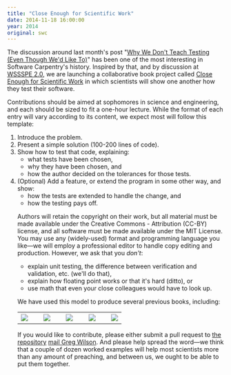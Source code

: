 ```yaml
---
title: "Close Enough for Scientific Work"
date: 2014-11-18 16:00:00
year: 2014
original: swc
---
```

<p>
  The discussion around last month's post
  "<a href="{{site.baseurl}}/blog/2014/10/why-we-dont-teach-testing.html">Why We Don't Teach Testing (Even Though We'd Like To)</a>"
  has been one of the most interesting in Software Carpentry's history.
  Inspired by that,
  and by discussion at <a href="http://wssspe.researchcomputing.org.uk/WSSSPE2/">WSSSPE 2.0</a>,
  we are launching a collaborative book project called
  <a href="{{site.github_url}}/close-enough-for-scientific-work">Close Enough for Scientific Work</a>
  in which scientists will show one another how they test their software.
</p>
<p>
  Contributions should be aimed at sophomores in science and engineering,
  and each should be sized to fit a one-hour lecture.
  While the format of each entry will vary according to its content,
  we expect most will follow this template:
</p>
<ol>
  <li>
    Introduce the problem.
  </li>
  <li>
    Present a simple solution (100-200 lines of code).
  </li>
  <li>
    Show how to test that code, explaining:
    <ul>
      <li>
	what tests have been chosen,
      </li>
      <li>
	why they have been chosen, and
      </li>
      <li>
	how the author decided on the tolerances for those tests.
      </li>
    </ul>
  </li>
  <li>
    (Optional) Add a feature, or extend the program in some other way, and show:
    <ul>
      <li>
	how the tests are extended to handle the change, and
      </li>
      <li>
	how the testing pays off.
      </li>
    </ul>
  </li>
</p>
<p>
  Authors will retain the copyright on their work,
  but all material must be made available under the Creative Commons - Attribution (CC-BY) license,
  and all software must be made available under the MIT License.
  You may use any (widely-used) format and programming language you like&mdash;we
  will employ a professional editor to handle copy editing and production.
  However, we ask that you <em>don't</em>:
</p>
<ul>
  <li>
    explain unit testing, the difference between verification and validation, etc. (we'll do that),
  </li>
  <li>
    explain how floating point works or that it's hard (ditto), or
  </li>
  <li>
    use math that even your close colleagues would have to look up.
  </li>
</ul>
<p>
  We have used this model to produce several previous books,
  including:
</p>
<table>
  <tr>
    <td><a href="http://www.amazon.com/Beautiful-Code-Leading-Programmers-Practice/dp/0596510047/"><img src="{{site.github.url}}/files/2014/11/beautiful-code.jpg" class="narrow" /></a></td>
    <td>&nbsp;</td>
    <td><a href="http://www.amazon.com/Making-Software-Really-Works-Believe/dp/0596808321/"><img src="{{site.github.url}}/files/2014/11/making-software.jpg" class="narrow" /></a></td>
    <td>&nbsp;</td>
    <td><a href="http://www.amazon.com/Architecture-Open-Source-Applications/dp/1257638017/"><img src="{{site.github.url}}/files/2014/11/aosa-1.jpg" class="narrow" /></a></td>
    <td>&nbsp;</td>
    <td><a href="http://www.amazon.com/Architecture-Open-Source-Applications-Ii/dp/1105571815/"><img src="{{site.github.url}}/files/2014/11/aosa-2.jpg" class="narrow" /></a></td>
    <td>&nbsp;</td>
    <td><a href="http://www.amazon.com/Performance-Open-Source-Applications/dp/1304488780/"><img src="{{site.github.url}}/files/2014/11/posa.jpg" class="narrow" /></a></td>
  </tr>
</table>
<p>
  If you would like to contribute, please either
  submit a pull request to
  <a href="{{site.github_url}}/close-enough-for-scientific-work">the repository</a>
  <a href="mailto:gvwilson@software-carpentry.org">mail Greg Wilson</a>.
  And please help spread the word&mdash;we
  think that a couple of dozen worked examples
  will help most scientists more than any amount of preaching,
  and between us,
  we ought to be able to put them together.
</p>
